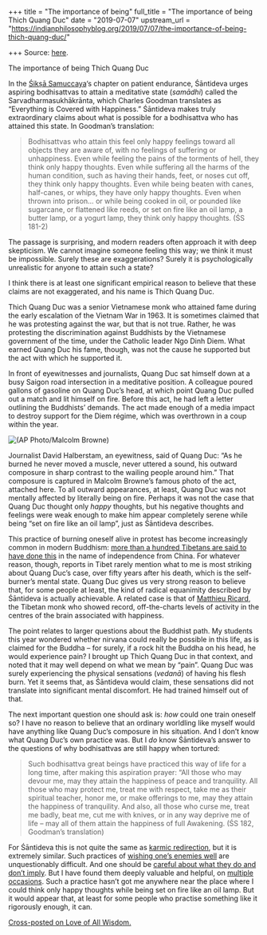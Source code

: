 +++
title = "The importance of being"
full_title = "The importance of being Thich Quang Duc"
date = "2019-07-07"
upstream_url = "https://indianphilosophyblog.org/2019/07/07/the-importance-of-being-thich-quang-duc/"

+++
Source: [here](https://indianphilosophyblog.org/2019/07/07/the-importance-of-being-thich-quang-duc/).

The importance of being Thich Quang Duc

In the [Śikṣā
Samuccaya](https://global.oup.com/academic/product/the-training-anthology-of-santideva-9780199391356?cc=us&lang=en&)‘s
chapter on patient endurance, Śāntideva urges aspiring bodhisattvas to
attain a meditative state (*samādhi*) called the Sarvadharmasukhākrānta,
which Charles Goodman translates as “Everything is Covered with
Happiness.” Śāntideva makes truly extraordinary claims about what is
possible for a bodhisattva who has attained this state. In Goodman’s
translation:

> Bodhisattvas who attain this feel only happy feelings toward all
> objects they are aware of, with no feelings of suffering or
> unhappiness. Even while feeling the pains of the torments of hell,
> they think only happy thoughts. Even while suffering all the harms of
> the human condition, such as having their hands, feet, or noses cut
> off, they think only happy thoughts. Even while being beaten with
> canes, half-canes, or whips, they have only happy thoughts. Even when
> thrown into prison… or while being cooked in oil, or pounded like
> sugarcane, or flattened like reeds, or set on fire like an oil lamp, a
> butter lamp, or a yogurt lamp, they think only happy thoughts. (ŚS
> 181-2)

The passage is surprising, and modern readers often approach it with
deep skepticism. We cannot imagine someone feeling this way; we think it
must be impossible. Surely these are exaggerations? Surely it is
psychologically unrealistic for anyone to attain such a state?

I think there is at least one significant empirical reason to believe
that these claims are not exaggerated, and his name is Thich Quang Duc.

Thich Quang Duc was a senior Vietnamese monk who attained fame during
the early escalation of the Vietnam War in 1963. It is sometimes claimed
that he was protesting against the war, but that is not true. Rather, he
was protesting the discrimination against Buddhists by the Vietnamese
government of the time, under the Catholic leader Ngo Dinh Diem. What
earned Quang Duc his fame, though, was not the cause he supported but
the act with which he supported it.

In front of eyewitnesses and journalists, Quang Duc sat himself down at
a busy Saigon road intersection in a meditative position. A colleague
poured gallons of gasoline on Quang Duc’s head, at which point Quang Duc
pulled out a match and lit himself on fire. Before this act, he had left
a letter outlining the Buddhists’ demands. The act made enough of a
media impact to destroy support for the Diem régime, which was
overthrown in a coup within the year.

![(AP Photo/Malcolm
Browne)](http://loveofallwisdom.com/wp-content/uploads/2019/06/Thích_Quảng_Đức-self-burning-300x199.jpg)

Journalist David Halberstam, an eyewitness, said of Quang Duc: “As he
burned he never moved a muscle, never uttered a sound, his outward
composure in sharp contrast to the wailing people around him.” That
composure is captured in Malcolm Browne’s famous photo of the act,
attached here. To all outward appearances, at least, Quang Duc was not
mentally affected by literally being on fire. Perhaps it was not the
case that Quang Duc thought only *happy* thoughts, but his negative
thoughts and feelings were weak enough to make him appear completely
serene while being “set on fire like an oil lamp”, just as Śāntideva
describes.

This practice of burning oneself alive in protest has become
increasingly common in modern Buddhism: [more than a hundred Tibetans
are said to have done
this](https://www.foxnews.com/world/tibetan-dies-after-self-immolation-reports-say)
in the name of independence from China. For whatever reason, though,
reports in Tibet rarely mention what to me is most striking about Quang
Duc’s case, over fifty years after his death, which is the self-burner’s
mental state. Quang Duc gives us very strong reason to believe that, for
some people at least, the kind of radical equanimity described by
Śāntideva is actually achievable. A related case is that of [Matthieu
Ricard](https://www.wired.com/2003/09/scientists-meditate-on-happiness/?currentPage=all),
the Tibetan monk who showed record, off-the-charts levels of activity in
the centres of the brain associated with happiness.

The point relates to larger questions about the Buddhist path. My
students this year wondered whether nirvana could really be possible in
this life, as is claimed for the Buddha – for surely, if a rock hit the
Buddha on his head, he would experience pain? I brought up Thich Quang
Duc in that context, and noted that it may well depend on what we mean
by “pain”. Quang Duc was surely experiencing the physical sensations
(*vedanā*) of having his flesh burn. Yet it seems that, as Śāntideva
would claim, these sensations did not translate into significant mental
discomfort. He had trained himself out of that.

The next important question one should ask is: *how* could one train
oneself so? I have no reason to believe that an ordinary worldling like
myself would have anything like Quang Duc’s composure in his situation.
And I don’t know what Quang Duc’s own practice was. But I *do* know
Śāntideva’s answer to the questions of why bodhisattvas are still happy
when tortured:

> Such bodhisattva great beings have practiced this way of life for a
> long time, after making this aspiration prayer: “All those who may
> devour me, may they attain the happiness of peace and tranquility. All
> those who may protect me, treat me with respect, take me as their
> spiritual teacher, honor me, or make offerings to me, may they attain
> the happiness of tranquility. And also, all those who curse me, treat
> me badly, beat me, cut me with knives, or in any way deprive me of
> life – may all of them attain the happiness of full Awakening. (ŚS
> 182, Goodman’s translation)

For Śāntideva this is not quite the same as [karmic
redirection](http://loveofallwisdom.com/blog/2009/06/wishing-george-w-bush-well/),
but it is extremely similar. Such practices of [wishing one’s enemies
well](http://loveofallwisdom.com/blog/2009/06/wishing-george-w-bush-well/)
are unquestionably difficult. And one should be [careful about what they
do and don’t
imply](http://loveofallwisdom.com/blog/2011/05/on-celebrating-the-death-of-an-enemy/).
But I have found them deeply valuable and helpful, on [multiple
occasions](http://loveofallwisdom.com/blog/2015/10/the-rejection-of-righteous-anger/).
Such a practice hasn’t got me anywhere near the place where I could
think only happy thoughts while being set on fire like an oil lamp. But
it would appear that, at least for some people who practise something
like it rigorously enough, it can.

[Cross-posted on Love of All
Wisdom.](http://loveofallwisdom.com/blog/2019/06/the-importance-of-being-thich-quang-duc)
